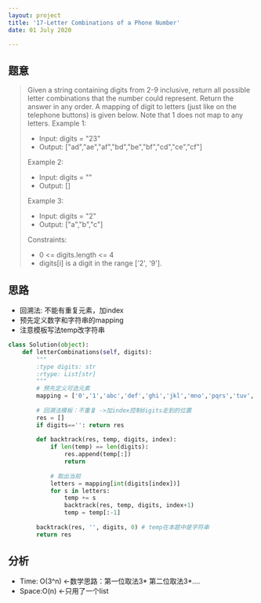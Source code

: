 ```yaml
---
layout: project
title: '17-Letter Combinations of a Phone Number'
date: 01 July 2020

---
```

## 题意
> Given a string containing digits from 2-9 inclusive, return all possible letter combinations that the number could represent. Return the answer in any order.
> A mapping of digit to letters (just like on the telephone buttons) is given below. Note that 1 does not map to any letters.
> Example 1:
> - Input: digits = "23"
> - Output: ["ad","ae","af","bd","be","bf","cd","ce","cf"]
>
> Example 2:
> - Input: digits = ""
> - Output: []
> 
> Example 3:
> - Input: digits = "2"
> - Output: ["a","b","c"]
> 
> Constraints:
> - 0 <= digits.length <= 4
> - digits[i] is a digit in the range ['2', '9'].

## 思路
- 回溯法: 不能有重复元素，加index
- 预先定义数字和字符串的mapping
- 注意模板写法temp改字符串

~~~python
class Solution(object):
    def letterCombinations(self, digits):
        """
        :type digits: str
        :rtype: List[str]
        """
        # 预先定义可选元素
        mapping = ['0','1','abc','def','ghi','jkl','mno','pqrs','tuv','wxyz']
        
        # 回溯法模板：不重复 ->加index控制digits走到的位置
        res = []
        if digits=='': return res
        
        def backtrack(res, temp, digits, index):
            if len(temp) == len(digits):
                res.append(temp[:])
                return
            
            # 取出当前
            letters = mapping[int(digits[index])]
            for s in letters:
                temp += s
                backtrack(res, temp, digits, index+1)
                temp = temp[:-1]
                
        backtrack(res, '', digits, 0) # temp在本题中是字符串
        return res
~~~

## 分析
- Time: O(3^n) <-数学思路：第一位取法3* 第二位取法3*....
- Space:O(n) <-只用了一个list
